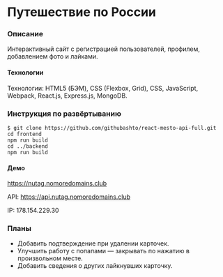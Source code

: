 # Путешествие по России

### Описание
Интерактивный сайт с регистрацией пользователей, профилем, добавлением фото и лайками.

#### Технологии
Технологии: HTML5 (БЭМ), CSS (Flexbox, Grid), CSS, JavaScript, Webpack, React.js, Express.js, MongoDB.

### Инструкция по развёртыванию 
    $ git clone https://github.com/githubashto/react-mesto-api-full.git
    cd frontend 
    npm run build
    cd ../backend 
    npm run build
    
#### Демо
https://nutag.nomoredomains.club

API: https://api.nutag.nomoredomains.club

IP: 178.154.229.30

### Планы
* Добавить подтверждение при удалении карточек.
* Улучшить работу с попапами — закрывать по нажатию в произвольном месте.
* Добавить сведения о других лайкнувших карточку.
